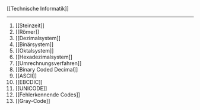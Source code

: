[[Technische Informatik]]

---

1. [[Steinzeit]]
2. [[Römer]]
3. [[Dezimalsystem]]
4. [[Binärsystem]]
5. [[Oktalsystem]]
6. [[Hexadezimalsystem]]
7. [[Umrechnungsverfahren]]
8. [[Binary Coded Decimal]]
9. [[ASCII]]
10. [[EBCDIC]]
11. [[UNICODE]]
12. [[Fehlerkennende Codes]]
13. [[Gray-Code]]
